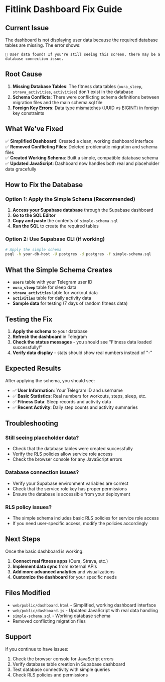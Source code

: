 # Fitlink Dashboard Fix Guide

## Current Issue

The dashboard is not displaying user data because the required database tables are missing. The error shows:

```
🔄 User data found! If you're still seeing this screen, there may be a database connection issue.
```

## Root Cause

1. **Missing Database Tables**: The fitness data tables (`oura_sleep`, `strava_activities`, `activities`) don't exist in the database
2. **Schema Conflicts**: There were conflicting schema definitions between migration files and the main schema.sql file
3. **Foreign Key Errors**: Data type mismatches (UUID vs BIGINT) in foreign key constraints

## What We've Fixed

✅ **Simplified Dashboard**: Created a clean, working dashboard interface  
✅ **Removed Conflicting Files**: Deleted problematic migration and schema files  
✅ **Created Working Schema**: Built a simple, compatible database schema  
✅ **Updated JavaScript**: Dashboard now handles both real and placeholder data gracefully  

## How to Fix the Database

### Option 1: Apply the Simple Schema (Recommended)

1. **Access your Supabase database** through the Supabase dashboard
2. **Go to the SQL Editor**
3. **Copy and paste** the contents of `simple-schema.sql`
4. **Run the SQL** to create the required tables

### Option 2: Use Supabase CLI (if working)

```bash
# Apply the simple schema
psql -h your-db-host -U postgres -d postgres -f simple-schema.sql
```

## What the Simple Schema Creates

- **`users`** table with your Telegram user ID
- **`oura_sleep`** table for sleep data
- **`strava_activities`** table for workout data  
- **`activities`** table for daily activity data
- **Sample data** for testing (7 days of random fitness data)

## Testing the Fix

1. **Apply the schema** to your database
2. **Refresh the dashboard** in Telegram
3. **Check the status messages** - you should see "Fitness data loaded successfully!"
4. **Verify data display** - stats should show real numbers instead of "-"

## Expected Results

After applying the schema, you should see:

- ✅ **User Information**: Your Telegram ID and username
- ✅ **Basic Statistics**: Real numbers for workouts, steps, sleep, etc.
- ✅ **Fitness Data**: Sleep records and activity data
- ✅ **Recent Activity**: Daily step counts and activity summaries

## Troubleshooting

### Still seeing placeholder data?
- Check that the database tables were created successfully
- Verify the RLS policies allow service role access
- Check the browser console for any JavaScript errors

### Database connection issues?
- Verify your Supabase environment variables are correct
- Check that the service role key has proper permissions
- Ensure the database is accessible from your deployment

### RLS policy issues?
- The simple schema includes basic RLS policies for service role access
- If you need user-specific access, modify the policies accordingly

## Next Steps

Once the basic dashboard is working:

1. **Connect real fitness apps** (Oura, Strava, etc.)
2. **Implement data sync** from external APIs
3. **Add more advanced analytics** and visualizations
4. **Customize the dashboard** for your specific needs

## Files Modified

- `web/public/dashboard.html` - Simplified, working dashboard interface
- `web/public/dashboard.js` - Updated JavaScript with real data handling
- `simple-schema.sql` - Working database schema
- Removed conflicting migration files

## Support

If you continue to have issues:
1. Check the browser console for JavaScript errors
2. Verify database table creation in Supabase dashboard
3. Test database connectivity with simple queries
4. Check RLS policies and permissions
